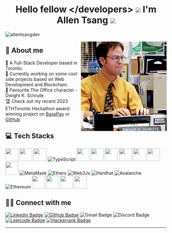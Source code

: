 <h1 align="center">Hello fellow &lt;/developers&gt; <img src="https://blog.joypixels.com/content/images/2019/06/waving_hand_sign_1024.gif" width="30px"> I'm <b>Allen Tsang</b> <img src="https://media.giphy.com/media/WUlplcMpOCEmTGBtBW/giphy.gif" width="40px"></h1> 
<p align="left"> <img src="https://komarev.com/ghpvc/?username=allentsangdev" alt="allentsangdev" /> </p>


<img align="right" src="https://github.com/allentsangdev/allentsangdev/blob/main/dwight-schrute.gif"/>

## 🧋 About me
📌 A Full-Stack Developer based in Toronto. <br/>
📌 Currently working on some cool side projects based on Web Development and Blockchain. <br/>
📌 Favourite The Office character - Dwight K. Schrute. <br/>
🏆 Check out my recent 2023 ETHToronto Hackathon award-winning project on [BasePay](https://www.basepay.app/) or [GitHub](https://github.com/allentsangdev/BasePay) 


## 💻 Tech Stacks

<img src="https://cdn.jsdelivr.net/gh/devicons/devicon/icons/html5/html5-original.svg" width="40" height="40"/> <img src="https://cdn.jsdelivr.net/gh/devicons/devicon/icons/css3/css3-original.svg" width="40" height="40"/> <img src="https://cdn.jsdelivr.net/gh/devicons/devicon/icons/javascript/javascript-original.svg" width="40" height="40" /> <img src="https://raw.githubusercontent.com/danielcranney/readme-generator/main/public/icons/skills/typescript-colored.svg" width="40" height="40" alt="TypeScript" /> <img src="https://cdn.jsdelivr.net/gh/devicons/devicon/icons/react/react-original-wordmark.svg" width="40" height="40" /> <img src="https://cdn.jsdelivr.net/gh/devicons/devicon/icons/materialui/materialui-original.svg" width="40" height="40" /> <img src="https://cdn.jsdelivr.net/gh/devicons/devicon/icons/nodejs/nodejs-plain.svg" width="40" height="40"/> <img src="https://cdn.jsdelivr.net/gh/devicons/devicon/icons/mongodb/mongodb-original-wordmark.svg" width="40" height="40"/> <img src="https://cdn.jsdelivr.net/gh/devicons/devicon/icons/mysql/mysql-original-wordmark.svg" width="40" height="40"/> <img src="https://cdn.jsdelivr.net/gh/devicons/devicon/icons/firebase/firebase-plain-wordmark.svg" width="40" height="40"/> <img src="https://cdn.jsdelivr.net/gh/devicons/devicon/icons/python/python-original-wordmark.svg" width="40" height="40"/> <img src="https://raw.githubusercontent.com/danielcranney/readme-generator/main/public/icons/skills/metamask-colored.svg" width="40" height="40" alt="MetaMask" /> <img src="https://raw.githubusercontent.com/danielcranney/readme-generator/main/public/icons/skills/ethers-colored.svg" width="40" height="40" alt="Ethers" /> <img src="https://raw.githubusercontent.com/danielcranney/readme-generator/main/public/icons/skills/web3js-colored.svg" width="40" height="40" alt="Web3Js" /> <img src="https://raw.githubusercontent.com/danielcranney/readme-generator/main/public/icons/skills/hardhat-colored.svg" width="40" height="40" alt="Hardhat" /> <img src="https://raw.githubusercontent.com/danielcranney/readme-generator/main/public/icons/skills/avalanche-colored.svg" width="40" height="40" alt="Avalanche" /> <img src="https://raw.githubusercontent.com/danielcranney/readme-generator/main/public/icons/skills/ethereum-colored.svg" width="40" height="40" alt="Ethereum" /> <img src="https://cdn.jsdelivr.net/gh/devicons/devicon/icons/solidity/solidity-original.svg" width="40" height="40"/> <img src="https://cdn.jsdelivr.net/gh/devicons/devicon/icons/git/git-original-wordmark.svg" width="40" height="40"/> <img src="https://cdn.jsdelivr.net/gh/devicons/devicon/icons/docker/docker-original-wordmark.svg" width="40" height="40"/> <img src="https://cdn.jsdelivr.net/gh/devicons/devicon/icons/amazonwebservices/amazonwebservices-plain-wordmark.svg" width="40" height="40"/> 
          
## 🤝🏻 Connect with me

[![Linkedin Badge](https://img.shields.io/badge/LinkedIn-0077B5?style=for-the-badge&logo=linkedin&logoColor=white)](https://www.linkedin.com/in/allen-hs-tg/)
[![GitHub Badge](https://img.shields.io/badge/GitHub-100000?style=for-the-badge&logo=github&logoColor=white)](https://github.com/allentsangdev/)
![Gmail Badge](https://img.shields.io/badge/Gmail-D14836?style=for-the-badge&logo=gmail&logoColor=white)
![Discord Badge](https://img.shields.io/badge/Discord-5865F2?style=for-the-badge&logo=discord&logoColor=white)
[![Leetcode Badge](https://img.shields.io/badge/-LeetCode-FFA116?style=for-the-badge&logo=LeetCode&logoColor=black)](https://leetcode.com/allentsangdev/)
[![Hackerrank Badge](https://img.shields.io/badge/-Hackerrank-2EC866?style=for-the-badge&logo=HackerRank&logoColor=white)](https://www.hackerrank.com/allentsang04?hr_r=1)

****
